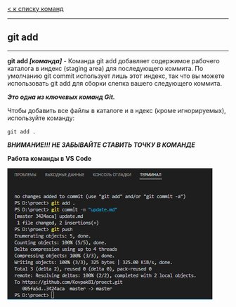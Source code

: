 [< к списку команд](../command.md)

---

## git add

---

**git  add *[команда]*** -
    Команда git add добавляет содержимое рабочего каталога в индекс (staging area) для последующего коммита. По умолчанию git commit использует лишь этот индекс, так что вы можете использовать git add для сборки слепка вашего следующего коммита.

***Это одна из ключевых команд Git.***

Чтобы добавить все файлы в каталоге и в ндекс (кроме игнорируемых), используйте команду:

```bash=
git add .
```
***ВНИМАНИЕ!!! НЕ ЗАБЫВАЙТЕ СТАВИТЬ ТОЧКУ В КОМАНДЕ***

**Работа команды в VS Code**

![](../png/commands.png)